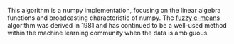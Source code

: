 This algorithm is a numpy implementation, focusing on the linear algebra functions and broadcasting characteristic of numpy. The [fuzzy c-means](https://dl.acm.org/doi/10.5555/539444) algorithm was derived in 1981 and has continued to be a well-used method within the machine learning community when the data is ambiguous. 
